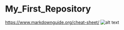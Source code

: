 # My_First_Repository
https://www.markdownguide.org/cheat-sheet/
![alt text](file:///C:/Users/aslan/Downloads/llamaworm.png)
